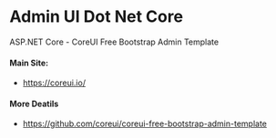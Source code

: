 # Admin UI Dot Net Core
ASP.NET Core - CoreUI Free Bootstrap Admin Template

#### Main Site: 
- https://coreui.io/

#### More Deatils
- https://github.com/coreui/coreui-free-bootstrap-admin-template